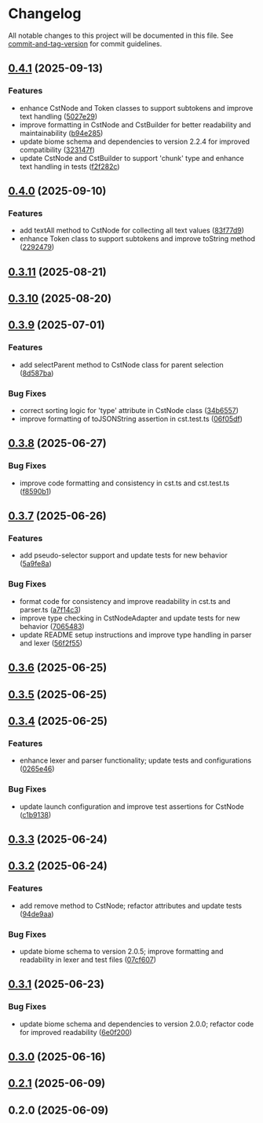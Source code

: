 # Changelog

All notable changes to this project will be documented in this file. See [commit-and-tag-version](https://github.com/absolute-version/commit-and-tag-version) for commit guidelines.

## [0.4.1](https://github.com/hidekatsu-izuno/elder-parse/compare/v0.4.0...v0.4.1) (2025-09-13)


### Features

* enhance CstNode and Token classes to support subtokens and improve text handling ([5027e29](https://github.com/hidekatsu-izuno/elder-parse/commit/5027e29a38874426130da12f215b0dd08d88ac8c))
* improve formatting in CstNode and CstBuilder for better readability and maintainability ([b94e285](https://github.com/hidekatsu-izuno/elder-parse/commit/b94e285c2ddc9d7ae227b7b764a29dfa182c4273))
* update biome schema and dependencies to version 2.2.4 for improved compatibility ([323147f](https://github.com/hidekatsu-izuno/elder-parse/commit/323147f2a42615a130b1e5336e6de26d68d0f4c0))
* update CstNode and CstBuilder to support 'chunk' type and enhance text handling in tests ([f2f282c](https://github.com/hidekatsu-izuno/elder-parse/commit/f2f282cfb160cfa15fb2b82682af2de63548f665))

## [0.4.0](https://github.com/hidekatsu-izuno/elder-parse/compare/v0.3.11...v0.4.0) (2025-09-10)


### Features

* add textAll method to CstNode for collecting all text values ([83f77d9](https://github.com/hidekatsu-izuno/elder-parse/commit/83f77d95a081bfa0b61c4a61b240806c426c1b01))
* enhance Token class to support subtokens and improve toString method ([2292479](https://github.com/hidekatsu-izuno/elder-parse/commit/2292479c3e9509dfe3fd6e2f2702a23dbb8376f4))

## [0.3.11](https://github.com/hidekatsu-izuno/elder-parse/compare/v0.3.10...v0.3.11) (2025-08-21)

## [0.3.10](https://github.com/hidekatsu-izuno/elder-parse/compare/v0.3.9...v0.3.10) (2025-08-20)

## [0.3.9](https://github.com/hidekatsu-izuno/elder-parse/compare/v0.3.8...v0.3.9) (2025-07-01)


### Features

* add selectParent method to CstNode class for parent selection ([8d587ba](https://github.com/hidekatsu-izuno/elder-parse/commit/8d587ba221d9e3bb0d161cc4e2900c568c2cdfbf))


### Bug Fixes

* correct sorting logic for 'type' attribute in CstNode class ([34b6557](https://github.com/hidekatsu-izuno/elder-parse/commit/34b65573ac01718a27b6a534449fd351febbf505))
* improve formatting of toJSONString assertion in cst.test.ts ([06f05df](https://github.com/hidekatsu-izuno/elder-parse/commit/06f05dfa8067a0aae4b2e5fb7485a6e36384dc96))

## [0.3.8](https://github.com/hidekatsu-izuno/elder-parse/compare/v0.3.7...v0.3.8) (2025-06-27)


### Bug Fixes

* improve code formatting and consistency in cst.ts and cst.test.ts ([f8590b1](https://github.com/hidekatsu-izuno/elder-parse/commit/f8590b1d2b7bc9afbdaee55b1861809fab88e0a4))

## [0.3.7](https://github.com/hidekatsu-izuno/elder-parse/compare/v0.3.6...v0.3.7) (2025-06-26)


### Features

* add pseudo-selector support and update tests for new behavior ([5a9fe8a](https://github.com/hidekatsu-izuno/elder-parse/commit/5a9fe8a38642d8c7bdaf601e14d988949398a76c))


### Bug Fixes

* format code for consistency and improve readability in cst.ts and parser.ts ([a7f14c3](https://github.com/hidekatsu-izuno/elder-parse/commit/a7f14c3368afba76b51df3c406d9f13001fd08a0))
* improve type checking in CstNodeAdapter and update tests for new behavior ([7065483](https://github.com/hidekatsu-izuno/elder-parse/commit/7065483a636858b18857fd4ffd931f148f9992f2))
* update README setup instructions and improve type handling in parser and lexer ([56f2f55](https://github.com/hidekatsu-izuno/elder-parse/commit/56f2f556d5f2a02be81e9f68fd7f5e11a73f696f))

## [0.3.6](https://github.com/hidekatsu-izuno/elder-parse/compare/v0.3.5...v0.3.6) (2025-06-25)

## [0.3.5](https://github.com/hidekatsu-izuno/elder-parse/compare/v0.3.4...v0.3.5) (2025-06-25)

## [0.3.4](https://github.com/hidekatsu-izuno/elder-parse/compare/v0.3.3...v0.3.4) (2025-06-25)


### Features

* enhance lexer and parser functionality; update tests and configurations ([0265e46](https://github.com/hidekatsu-izuno/elder-parse/commit/0265e46e20311e4e5809e44bbc1ec5220a1edf05))


### Bug Fixes

* update launch configuration and improve test assertions for CstNode ([c1b9138](https://github.com/hidekatsu-izuno/elder-parse/commit/c1b91380ef1ea528d3ddee802d76126334ffde4f))

## [0.3.3](https://github.com/hidekatsu-izuno/elder-parse/compare/v0.3.2...v0.3.3) (2025-06-24)

## [0.3.2](https://github.com/hidekatsu-izuno/elder-parse/compare/v0.3.1...v0.3.2) (2025-06-24)


### Features

* add remove method to CstNode; refactor attributes and update tests ([94de9aa](https://github.com/hidekatsu-izuno/elder-parse/commit/94de9aa06437ef831b69041101594cf1b200b2bc))


### Bug Fixes

* update biome schema to version 2.0.5; improve formatting and readability in lexer and test files ([07cf607](https://github.com/hidekatsu-izuno/elder-parse/commit/07cf6079cba9939371469500e6367990a13493c1))

## [0.3.1](https://github.com/hidekatsu-izuno/elder-parse/compare/v0.3.0...v0.3.1) (2025-06-23)


### Bug Fixes

* update biome schema and dependencies to version 2.0.0; refactor code for improved readability ([6e0f200](https://github.com/hidekatsu-izuno/elder-parse/commit/6e0f2002e14eae241d1e31a35690536e560cd28b))

## [0.3.0](https://github.com/hidekatsu-izuno/elder-parse/compare/v0.2.1...v0.3.0) (2025-06-16)

## [0.2.1](https://github.com/hidekatsu-izuno/elder-parse/compare/v0.2.0...v0.2.1) (2025-06-09)

## 0.2.0 (2025-06-09)
